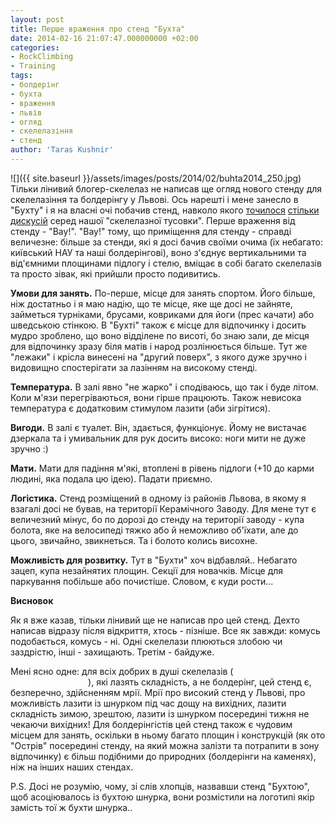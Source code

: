 ```yaml
---
layout: post
title: Перше враження про стенд "Бухта"
date: 2014-02-16 21:07:47.000000000 +02:00
categories:
- RockClimbing
- Training
tags:
- болдерінг
- бухта
- враження
- львів
- огляд
- скелелазіння
- стенд
author: 'Taras Kushnir'
---
```


![]({{ site.baseurl }}/assets/images/posts/2014/02/buhta2014_250.jpg)
Тільки лінивий блогер-скелелаз не написав ще огляд нового стенду для скелелазіння та болдерінгу у Львові. Ось нарешті і мене занесло в "Бухту" і я на власні очі побачив стенд, навколо якого <a title="Зла стаття від Лєни Красовської" href="http://climb.te.ua/reports/111" target="_blank" rel="noopener noreferrer">точилося</a> <a title="Добра стаття від Наталки Василенко" href="http://climb.te.ua/reports/112" target="_blank" rel="noopener noreferrer">стільки</a> <a title="Добра стаття від Олі Ящук. Хто то?" href="http://olginya.blogspot.com/2014/02/blog-post.html" target="_blank" rel="noopener noreferrer">дискусій</a> серед нашої "скелелазної тусовки". Перше враження від стенду - "Вау!". "Вау!" тому, що приміщення для стенду - справді величезне: більше за стенди, які я досі бачив своїми очима (їх небагато: київський НАУ та наші болдерінгові), воно з'єднує вертикальними та від'ємними площинами підлогу і стелю, вміщає в собі багато скелелазів та просто зівак, які прийшли просто подивитись.

<!--more-->

<strong>Умови для занять.</strong> По-перше, місце для занять спортом. Його більше, ніж достатньо і я маю надію, що те місце, яке ще досі не зайняте, займеться турніками, брусами, ковриками для йоги (прес качати) або шведською стінкою. В "Бухті" також є місце для відпочинку і досить мудро зроблено, що воно відділене по висоті, бо знаю зали, де місця для відпочинку зразу біля матів і народ розлінюється більше. Тут же "лежаки" і крісла винесені на "другий поверх", з якого дуже зручно і видовищно спостерігати за лазінням на високому стенді.

<strong>Температура.</strong> В залі явно "не жарко" і сподіваюсь, що так і буде літом. Коли м'язи перегріваються, вони гірше працюють. Також невисока температура є додатковим стимулом лазити (аби зігрітися).

<strong>Вигоди.</strong> В залі є туалет. Він, здається, функціонує. Йому не вистачає дзеркала та і умивальник для рук досить високо: ноги мити не дуже зручно :)

<strong>Мати.</strong> Мати для падіння м'які, втоплені в рівень підлоги (+10 до карми людині, яка подала цю ідею). Падати приємно.

<strong>Логістика.</strong> Стенд розміщений в одному із районів Львова, в якому я взагалі досі не бував, на території Керамічного Заводу. Для мене тут є величезний мінус, бо по дорозі до стенду на території заводу - купа болота, яке на велосипеді тяжко або й неможливо об'їхати, але до цього, звичайно, звикнеться. Та і болото колись висохне.

<strong>Можливість для розвитку.</strong> Тут в "Бухти" хоч відбавляй.. Небагато зацеп, купа незайнятих площин. Секції для новачків. Місце для паркування побільше або почистіше. Словом, є куди рости...

<strong>Висновок</strong>

Як я вже казав, тільки лінивий ще не написав про цей стенд. Дехто написав відразу після відкриття, хтось - пізніше. Все як завжди: комусь подобається, комусь - ні. Одні скелелази плюються злобою чи заздрістю, інші - захищають. Третім - байдуже.

Мені ясно одне: для всіх добрих в душі скелелазів (<span style="color: #ffffff;">я маю на увазі, крім Лєни Красовської</span>), які лазять складність, а не болдерінг, цей стенд є, безперечно, здійсненням мрії. Мрії про високий стенд у Львові, про можливість лазити із шнурком під час дощу на вихідних, лазити складність зимою, зрештою, лазити із шнурком посередині тижня не чекаючи вихідних! Для болдерінгістів цей стенд також є чудовим місцем для занять, оскільки в ньому багато площин і конструкцій (як ото "Острів" посередині стенду, на який можна залізти та потрапити в зону відпочинку) є більш подібними до природних (болдерінги на каменях), ніж на інших наших стендах.

P.S. Досі не розумію, чому, зі слів хлопців, назвавши стенд "Бухтою", щоб асоціювалось із бухтою шнурка, вони розмістили на логотипі якір замість тої ж бухти шнурка..
